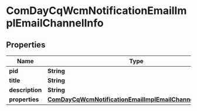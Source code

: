
# ComDayCqWcmNotificationEmailImplEmailChannelInfo

## Properties
Name | Type | Description | Notes
------------ | ------------- | ------------- | -------------
**pid** | **String** |  |  [optional]
**title** | **String** |  |  [optional]
**description** | **String** |  |  [optional]
**properties** | [**ComDayCqWcmNotificationEmailImplEmailChannelProperties**](ComDayCqWcmNotificationEmailImplEmailChannelProperties.md) |  |  [optional]



